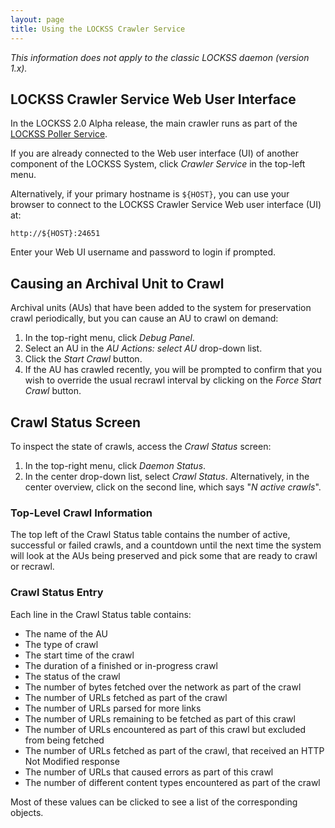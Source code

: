 ```yaml
---
layout: page
title: Using the LOCKSS Crawler Service
---
```


*This information does not apply to the classic LOCKSS daemon (version 1.x).*

## LOCKSS Crawler Service Web User Interface

In the LOCKSS 2.0 Alpha release, the main crawler runs as part of the [LOCKSS Poller Service](using-poller.md).

If you are already connected to the Web user interface (UI) of another component of the LOCKSS System, click *Crawler Service* in the top-left menu.

Alternatively, if your primary hostname is `${HOST}`, you can use your browser to connect to the LOCKSS Crawler Service Web user interface (UI) at:

    http://${HOST}:24651

Enter your Web UI username and password to login if prompted.

## Causing an Archival Unit to Crawl

Archival units (AUs) that have been added to the system for preservation crawl periodically, but you can cause an AU to crawl on demand:

1.  In the top-right menu, click *Debug Panel*.
1.  Select an AU in the *AU Actions: select AU* drop-down list.
1.  Click the *Start Crawl* button.
1.  If the AU has crawled recently, you will be prompted to confirm that you wish to override the usual recrawl interval by clicking on the *Force Start Crawl* button.

## Crawl Status Screen

To inspect the state of crawls, access the *Crawl Status* screen:

1.  In the top-right menu, click *Daemon Status*.
1.  In the center drop-down list, select *Crawl Status*. Alternatively, in the center overview, click on the second line, which says "*N active crawls*".

### Top-Level Crawl Information

The top left of the Crawl Status table contains the number of active, successful or failed crawls, and a countdown until the next time the system will look at the AUs being preserved and pick some that are ready to crawl or recrawl.

### Crawl Status Entry

Each line in the Crawl Status table contains:

*   The name of the AU
*   The type of crawl
*   The start time of the crawl
*   The duration of a finished or in-progress crawl
*   The status of the crawl
*   The number of bytes fetched over the network as part of the crawl
*   The number of URLs fetched as part of the crawl
*   The number of URLs parsed for more links
*   The number of URLs remaining to be fetched as part of this crawl
*   The number of URLs encountered as part of this crawl but excluded from being fetched
*   The number of URLs fetched as part of the crawl, that received an HTTP Not Modified response
*   The number of URLs that caused errors as part of this crawl
*   The number of different content types encountered as part of the crawl

Most of these values can be clicked to see a list of the corresponding objects.
